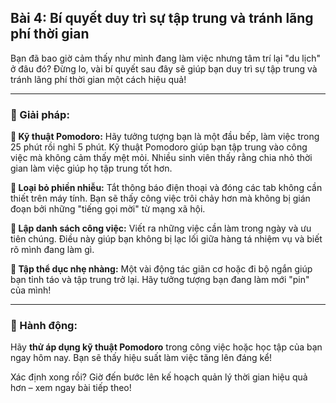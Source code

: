 ## Bài 4: Bí quyết duy trì sự tập trung và tránh lãng phí thời gian

Bạn đã bao giờ cảm thấy như mình đang làm việc nhưng tâm trí lại "du lịch" ở đâu đó? Đừng lo, vài bí quyết sau đây sẽ giúp bạn duy trì sự tập trung và tránh lãng phí thời gian một cách hiệu quả!

---

### 📌 Giải pháp:

**🔹 Kỹ thuật Pomodoro:**
Hãy tưởng tượng bạn là một đầu bếp, làm việc trong 25 phút rồi nghỉ 5 phút. Kỹ thuật Pomodoro giúp bạn tập trung vào công việc mà không cảm thấy mệt mỏi. Nhiều sinh viên thấy rằng chia nhỏ thời gian làm việc giúp họ tập trung tốt hơn.

**🔹 Loại bỏ phiền nhiễu:**
Tắt thông báo điện thoại và đóng các tab không cần thiết trên máy tính. Bạn sẽ thấy công việc trôi chảy hơn mà không bị gián đoạn bởi những "tiếng gọi mời" từ mạng xã hội.

**🔹 Lập danh sách công việc:**
Viết ra những việc cần làm trong ngày và ưu tiên chúng. Điều này giúp bạn không bị lạc lối giữa hàng tá nhiệm vụ và biết rõ mình đang làm gì.

**🔹 Tập thể dục nhẹ nhàng:**
Một vài động tác giãn cơ hoặc đi bộ ngắn giúp bạn tỉnh táo và tập trung trở lại. Hãy tưởng tượng bạn đang làm mới "pin" của mình!

---

### 🚀 Hành động:

Hãy **thử áp dụng kỹ thuật Pomodoro** trong công việc hoặc học tập của bạn ngay hôm nay. Bạn sẽ thấy hiệu suất làm việc tăng lên đáng kể!

Xác định xong rồi? Giờ đến bước lên kế hoạch quản lý thời gian hiệu quả hơn – xem ngay bài tiếp theo!